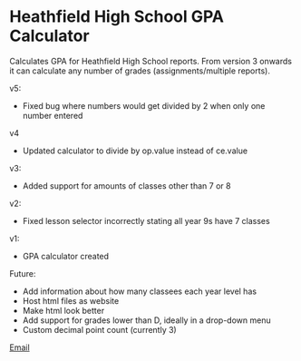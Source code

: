 # Heathfield High School GPA Calculator
Calculates GPA for Heathfield High School reports. From version 3 onwards it can calculate any number of grades (assignments/multiple reports).

v5:
- Fixed bug where numbers would get divided by 2 when only one number entered

v4
- Updated calculator to divide by op.value instead of ce.value

v3:
- Added support for amounts of classes other than 7 or 8

v2:
- Fixed lesson selector incorrectly stating all year 9s have 7 classes

v1:
- GPA calculator created

Future:
- Add information about how many classees each year level has
- Host html files as website
- Make html look better
- Add support for grades lower than D, ideally in a drop-down menu
- Custom decimal point count (currently 3)

[Email](mailto:Josh.Newman429@schools.sa.edu.au?subject=Heathfield%20HS%20GPA%20Calculator)
